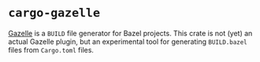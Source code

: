 # `cargo-gazelle`

[Gazelle](https://github.com/bazelbuild/bazel-gazelle) is a `BUILD` file generator for Bazel
projects. This crate is not (yet) an actual Gazelle plugin, but an experimental tool for generating
`BUILD.bazel` files from `Cargo.toml` files.
